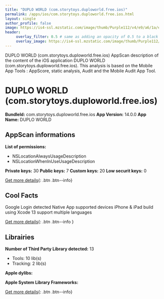 ```yaml
---
title: "DUPLO WORLD (com.storytoys.duploworld.free.ios)"
permalink: /apps/ios/com.storytoys.duploworld.free.ios.html
layout: single
author_profile: false
image: https://is4-ssl.mzstatic.com/image/thumb/Purple112/v4/e9/a6/1a/e9a61a79-8222-0383-6d9e-80e5c0716007/AppIcon-0-0-1x_U007emarketing-0-0-0-7-0-0-sRGB-0-0-0-GLES2_U002c0-512MB-85-220-0-0.png/512x512bb.jpg
header: 
     overlay_filter: 0.5 # same as adding an opacity of 0.5 to a black background
     overlay_image: https://is4-ssl.mzstatic.com/image/thumb/Purple112/v4/e9/a6/1a/e9a61a79-8222-0383-6d9e-80e5c0716007/AppIcon-0-0-1x_U007emarketing-0-0-0-7-0-0-sRGB-0-0-0-GLES2_U002c0-512MB-85-220-0-0.png/512x512bb.jpg
---
```

DUPLO WORLD (com.storytoys.duploworld.free.ios) AppScan description of the content of the iOS application DUPLO WORLD (com.storytoys.duploworld.free.ios). This analysis is based on the Mobile App Tools : AppScore, static analysis, Audit and the Mobile Audit App Tool.

# DUPLO WORLD (com.storytoys.duploworld.free.ios)

**BundleId:** com.storytoys.duploworld.free.ios
**App Version:** 14.0.0
**App Name:** DUPLO WORLD


## AppScan informations 

**List of permissions:** 
- NSLocationAlwaysUsageDescription
- NSLocationWhenInUseUsageDescription
  
  
**Private keys:** 30
**Public keys:** 7
**Custom keys:** 20
**Low securit keys:** 0
  
[Get more details](/pricing.html){: .btn .btn--info}

## Cool Facts

Google Login detected
Native App
supported devices iPhone & iPad
build using Xcode 13
support multiple languages
  
[Get more details](/pricing.html){: .btn .btn--info }

## Librairies 
**Number of Third Party Library detected:** 13
- Tools: 10 lib(s)
- Tracking: 2 lib(s)


**Apple dylibs:**


**Apple System Library Frameworks:**


  
[Get more details](/pricing.html){: .btn .btn--info}

